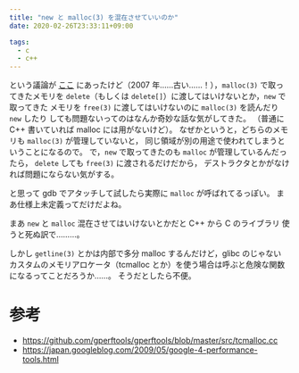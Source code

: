 ```yaml
---
title: "new と malloc(3) を混在させていいのか"
date: 2020-02-26T23:33:11+09:00

tags:
  - c
  - c++
---
```


という議論が [ここ](http://blogs.wankuma.com/jitta/archive/2007/01/09/55215.aspx)
にあったけど（2007 年……古い……！），`malloc(3)` で取ってきたメモリを
`delete`（もしくは `delete[]`）に渡してはいけないとか，`new` で取ってきた
メモリを `free(3)` に渡してはいけないのに `malloc(3)` を読んだり `new` したり
しても問題ないってのはなんか奇妙な話な気がしてきた。
（普通に C++ 書いていれば malloc には用がないけど）。
なぜかというと，どちらのメモリも `malloc(3)` が管理していないと，
同じ領域が別の用途で使われてしまうということになるので。
で，`new` で取ってきたのも `malloc` が管理しているんだったら，
`delete` しても `free(3)` に渡されるだけだから，
デストラクタとかがなければ問題にならない気がする。

と思って gdb でアタッチして試したら実際に `malloc` が呼ばれてるっぽい。
まあ仕様上未定義ってだけだよね。

まあ `new` と `malloc` 混在させてはいけないとかだと C++ から C のライブラリ
使うと死ぬ訳で………。

しかし `getline(3)` とかは内部で多分 malloc するんだけど，glibc のじゃない
カスタムのメモリアロケータ（tcmalloc とか）を使う場合は呼ぶと危険な関数になるってことだろうか……。
そうだとしたら不便。

# 参考

- https://github.com/gperftools/gperftools/blob/master/src/tcmalloc.cc
- https://japan.googleblog.com/2009/05/google-4-performance-tools.html
